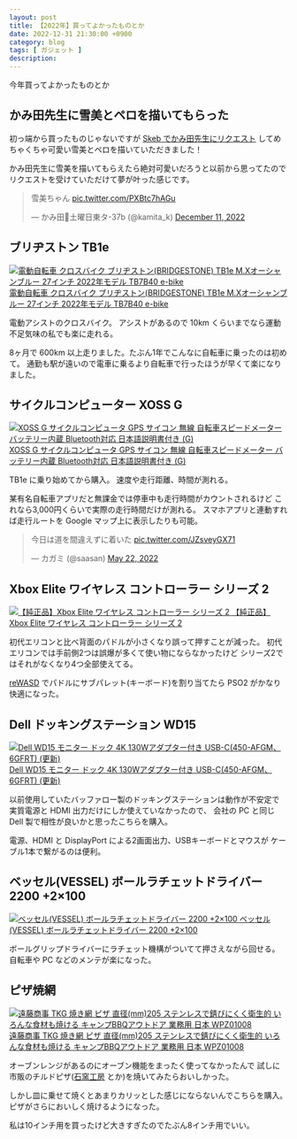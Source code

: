 ```yaml
---
layout: post
title: 【2022年】買ってよかったものとか
date: 2022-12-31 21:30:00 +0900
category: blog
tags: [ ガジェット ]
description:
---
```


今年買ってよかったものとか

## かみ田先生に雪美とペロを描いてもらった

初っ端から買ったものじゃないですが
[Skeb でかみ田先生にリクエスト](https://skeb.jp/@kamita_k/works/17)
してめちゃくちゃ可愛い雪美とペロを描いていただきました！

かみ田先生に雪美を描いてもらえたら絶対可愛いだろうと以前から思ってたので
リクエストを受けていただけて夢が叶った感じです。

<blockquote class="twitter-tweet"><p lang="ja" dir="ltr">雪美ちゃん <a href="https://t.co/PXBtc7hAGu">pic.twitter.com/PXBtc7hAGu</a></p>&mdash; かみ田🥲土曜日東タ-37b (@kamita_k) <a href="https://twitter.com/kamita_k/status/1601831710286827521?ref_src=twsrc%5Etfw">December 11, 2022</a></blockquote>
<script async src="https://platform.twitter.com/widgets.js" charset="utf-8"></script>

## ブリヂストン TB1e

<div class="affiliate-product-list">
    <a href="https://www.amazon.co.jp/dp/B09VGJHKQ2?tag=saasan-22" class="affiliate-product">
        <img src="https://m.media-amazon.com/images/I/41zZ3xsH8WL._AC_SX355_.jpg" alt="電動自転車 クロスバイク ブリヂストン(BRIDGESTONE) TB1e M.Xオーシャンブルー 27インチ 2022年モデル TB7B40 e-bike">
        <span class="affiliate-product-name">電動自転車 クロスバイク ブリヂストン(BRIDGESTONE) TB1e M.Xオーシャンブルー 27インチ 2022年モデル TB7B40 e-bike</span>
    </a>
</div>

電動アシストのクロスバイク。
アシストがあるので 10km くらいまでなら運動不足気味の私でも楽に走れる。

8ヶ月で 600km 以上走りました。たぶん1年でこんなに自転車に乗ったのは初めて。
通勤も駅が遠いので電車に乗るより自転車で行ったほうが早くて楽になりました。

## サイクルコンピューター XOSS G 

<div class="affiliate-product-list">
    <a href="https://www.amazon.co.jp/dp/B083WK3BV5?tag=saasan-22" class="affiliate-product">
        <img src="https://m.media-amazon.com/images/I/61Uz-fdUCaL._AC_SY450_.jpg" alt="XOSS G サイクルコンピュータ GPS サイコン 無線 自転車スピードメーター バッテリー内蔵 Bluetooth対応 日本語説明書付き (G)">
        <span class="affiliate-product-name">XOSS G サイクルコンピュータ GPS サイコン 無線 自転車スピードメーター バッテリー内蔵 Bluetooth対応 日本語説明書付き (G)</span>
    </a>
</div>

TB1e に乗り始めてから購入。
速度や走行距離、時間が測れる。

某有名自転車アプリだと無課金では停車中も走行時間がカウントされるけど
これなら3,000円くらいで実際の走行時間だけが測れる。
スマホアプリと連動すれば走行ルートを Google マップ上に表示したりも可能。

<blockquote class="twitter-tweet"><p lang="ja" dir="ltr">今日は道を間違えずに着いた <a href="https://t.co/JZsveyGX71">pic.twitter.com/JZsveyGX71</a></p>&mdash; カガミ (@saasan) <a href="https://twitter.com/saasan/status/1528275360114126849?ref_src=twsrc%5Etfw">May 22, 2022</a></blockquote> <script async src="https://platform.twitter.com/widgets.js" charset="utf-8"></script> 

## Xbox Elite ワイヤレス コントローラー シリーズ 2

<div class="affiliate-product-list">
    <a href="https://www.amazon.co.jp/dp/B07V8VMY9Q?tag=saasan-22" class="affiliate-product">
        <img src="https://m.media-amazon.com/images/I/61o3VwNkdVL._AC_SX522_.jpg" alt="【純正品】Xbox Elite ワイヤレス コントローラー シリーズ 2">
        <span class="affiliate-product-name">【純正品】Xbox Elite ワイヤレス コントローラー シリーズ 2</span>
    </a>
</div>

初代エリコンと比べ背面のパドルが小さくなり誤って押すことが減った。
初代エリコンでは手前側2つは誤爆が多くて使い物にならなかったけど
シリーズ2ではそれがなくなり4つ全部使えてる。

[reWASD](https://www.rewasd.com/)
でパドルにサブパレット(キーボード)を割り当てたら PSO2 がかなり快適になった。

## Dell ドッキングステーション WD15

<div class="affiliate-product-list">
    <a href="https://www.amazon.co.jp/dp/B07J5P9TJD?tag=saasan-22" class="affiliate-product">
        <img src="https://m.media-amazon.com/images/I/61PC+kfiDQL._AC_SY450_.jpg" alt="Dell WD15 モニター ドック 4K 130Wアダプター付き USB-C(450-AFGM、6GFRT) (更新)">
        <span class="affiliate-product-name">Dell WD15 モニター ドック 4K 130Wアダプター付き USB-C(450-AFGM、6GFRT) (更新)</span>
    </a>
</div>

以前使用していたバッファロー製のドッキングステーションは動作が不安定で
実質電源と HDMI 出力だけにしか使えていなかったので、
会社の PC と同じ Dell 製で相性が良いかと思ったこちらを購入。

電源、HDMI と DisplayPort による2画面出力、USBキーボードとマウスが
ケーブル1本で繋がるのは便利。

## ベッセル(VESSEL) ボールラチェットドライバー 2200 +2×100

<div class="affiliate-product-list">
    <a href="https://www.amazon.co.jp/dp/B019C821PC?tag=saasan-22" class="affiliate-product">
        <img src="https://m.media-amazon.com/images/I/61lQKR9RGnL.__AC_SX300_SY300_QL70_ML2_.jpg" alt="ベッセル(VESSEL) ボールラチェットドライバー 2200 +2×100">
        <span class="affiliate-product-name">ベッセル(VESSEL) ボールラチェットドライバー 2200 +2×100</span>
    </a>
</div>

ボールグリップドライバーにラチェット機構がついてて押さえながら回せる。
自転車や PC などのメンテが楽になった。

## ピザ焼網

<div class="affiliate-product-list">
    <a href="https://www.amazon.co.jp/dp/B001U7ENTQ?tag=saasan-22" class="affiliate-product">
        <img src="https://m.media-amazon.com/images/I/81z662mB4TL._AC_SX522_.jpg" alt="遠藤商事 TKG 焼き網 ピザ 直径(mm)205 ステンレスで錆びにくく衛生的 いろんな食材も焼ける キャンプBBQアウトドア 業務用 日本 WPZ01008">
        <span class="affiliate-product-name">遠藤商事 TKG 焼き網 ピザ 直径(mm)205 ステンレスで錆びにくく衛生的 いろんな食材も焼ける キャンプBBQアウトドア 業務用 日本 WPZ01008</span>
    </a>
</div>

オーブンレンジがあるのにオーブン機能をまったく使ってなかったんで
試しに市販のチルドピザ([石窯工房](https://www.nipponham.co.jp/ishigama/) とか)を焼いてみたらおいしかった。

しかし皿に乗せて焼くとあまりカリッとした感じにならないんでこちらを購入。
ピザがさらにおいしく焼けるようになった。

私は10インチ用を買ったけど大きすぎたのでたぶん8インチ用でいい。

